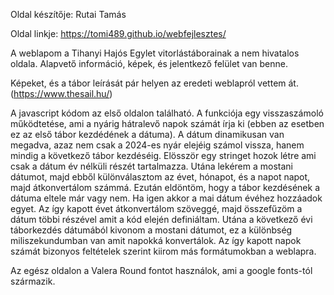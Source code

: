 Oldal készítője: Rutai Tamás

Oldal linkje: https://tomi489.github.io/webfejlesztes/

A weblapom a Tihanyi Hajós Egylet vitorlástáborainak a nem hivatalos oldala. Alapvető információ, képek, és jelentkező felület van benne.

Képeket, és a tábor leírását pár helyen az eredeti weblapról vettem át. (https://www.thesail.hu/)

A javascript kódom az első oldalon található. A funkciója egy visszaszámoló működtetése, ami a nyárig hátralevő napok számát írja ki (ebben az esetben ez az első tábor kezdédének a dátuma).
A dátum dinamikusan van megadva, azaz nem csak a 2024-es nyár elejéig számol vissza, hanem mindig a következő tábor kezdéséig.
Elösször egy stringet hozok létre ami csak a dátum év nélküli részét tartalmazza.
Utána lekérem a mostani dátumot, majd ebből különválasztom az évet, hónapot, és a napot napot, majd átkonvertálom számmá.
Ezután eldöntöm, hogy a tábor kezdésének a dátuma eltele már vagy nem. Ha igen akkor a mai dátum évéhez hozzáadok egyet.
Az így kapott évet átkonvertálom szöveggé, majd összefűzöm a dátum többi részével amit a kód elején definiáltam.
Utána a következő évi táborkezdés dátumából kivonom a mostani dátumot, ez a különbség miliszekundumban van amit napokká konvertálok.
Az így kapott napok számát bizonyos feltételek szerint kiirom más formátumokban a weblapra.

Az egész oldalon a Valera Round fontot használok, ami a google fonts-tól származik.
